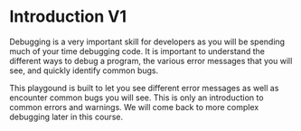 # Introduction V1
Debugging is a very important skill for developers as you will be spending much of your time debugging code.  It is important to understand the different ways to debug a program, the various error messages that you will see, and quickly identify common bugs.

This playgound is built to let you see different error messages as well as encounter common bugs you will see.  This is only an introduction to common errors and warnings.  We will come back to more complex debugging later in this course.
